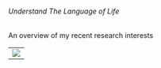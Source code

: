 ###### Understand The Language of Life

An overview of my recent research interests

<div>
<table border="0">
  <tr>
    <td width="100%">
     <img src="research_area.jpg">
    </td>
  </tr>
</table>
</div>


